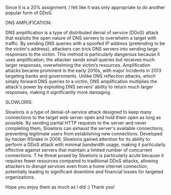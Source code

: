 Since it is a 20% assignment, I felt like it was only appropriate to do another popular form of DDoS.

DNS AMPLIFICATION:

DNS amplification is a type of distributed denial of service (DDoS) attack that exploits the open nature of 
DNS servers to overwhelm a target with traffic. By sending DNS queries with a spoofed IP address (pretending to be the 
victim's address), attackers can trick DNS servers into sending large responses to the victim. This method is particularly 
dangerous because it uses amplification; the attacker sends small queries but receives much larger responses, 
overwhelming the victim’s resources. Amplification attacks became prominent in the early 2010s, with major incidents in 
2013 targeting banks and governments. Unlike DNS reflection attacks, which simply forward DNS queries to a victim, 
DNS amplification multiplies the attack's power by exploiting DNS servers’ ability to return much larger responses, 
making it significantly more damaging.

SLOWLORIS:

Slowloris is a type of denial-of-service attack designed to keep many connections to the target web server open and hold them open as long as possible. 
By sending partial HTTP requests to the server and never completing them, Slowloris can exhaust the server's available connections, 
preventing legitimate users from establishing new connections. Developed by hacker RSnake in 2009, 
Slowloris gained attention for its ability to perform a DDoS attack with minimal bandwidth usage, 
making it particularly effective against servers that maintain a limited number of concurrent connections. T
he threat posed by Slowloris is particularly acute because it requires fewer resources compared to traditional DDoS attacks, 
allowing attackers to disrupt services even from a home internet connection,
potentially leading to significant downtime and financial losses for targeted organizations.

Hope you enjoy them as much as I did :) Thank you!

